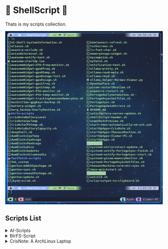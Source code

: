 # 🐚 ShellScript 📜

Thats is my scripts collection.

![Scripts preview](https://github.com/jKy0n/ShellScript/blob/main/.media/screenshot-2025-06-28.png)


## Scripts List 

<details>
    <summary>AI-Scripts</summary>
        <ul>
            <li>AI-Shell-SystemInformation.sh: Script to make AI better response system info</li>
            <li>deepShell.sh: Script to interact with Ollama and format the output</li>
            <li>ollama-pretty.sh: makes AI output more pretty (ex. using glow) </li>
            <li>ollama-read-meta.sh: Allow AI to read metadata and bring more details</li>
            <li>ollama-read.sh: Allow AI to read some data and bring more details</li>
        </ul>
</details>
<details>
    <summary>BtrFS-Script</summary>
        <ul>
            <li>btrfs-slow-balance-home.sh: (do NOT use) Worst way to balance a volume</li>
            <li>btrfs-slow-balance-timeshift.sh: (do NOT use) Worst way to balance a volume</li>
            <li>btrfs-slow-balance.sh: (do NOT use) Worst way to balance a volume</li>
            <li>Filesystem-show-script.sh: For better view filesystem at all</li>
        </ul>
</details>
<details>
<summary>CrisNote: A ArchLinux Laptop</summary>
    <ul>
        <details>
            <summary>StatusBar-Script</summary>
                <ul>
                    <li>battery-widget.sh: StatusBar script to extract battery level</li>
                    <li>CPU-freq-monitor.sh: StatusBar script to extract CPU frequency in GHz</li>
                    <li>CPU-temp-monitor.sh: StatusBar script to extract CPU temperature in ºC</li>
                    <li>CPU-usage-monitor.sh: StatusBar script to extract CPU usage in %</li>
                    <li>RAM-usage-monitor.sh: StatusBar script to extract RAM usage in %</li>
                </ul>
        </details>
        <details>
            <summary>StatusBar-Script.old</summary>
                <ul>
                    <li>crisNoteBatteryLevel: StatusBar script to extract battery level</li>
                    <li>crisNoteCpuTemp: (old) StatusBar script to extract CPU temperature in ºC</li>
                    <li>CrisNoteCPUtemp.sh: StatusBar script to extract CPU temperature in ºC</li>
                    <li>CrisNotoBatteryCapacity.sh: StatusBar script to extract battery level</li>
                </ul>
        </details>
            <li>startUpApps-CrisNote: List of app to start with</li>
    </ul>
</details>
